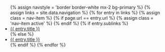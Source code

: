 <style>
/* Dropdown Content (Hidden by Default) */
.dropdown-content {
  display: none;
  position: absolute;
  background-color: #fff;
  color:#00C;
  min-width: 140px;
  box-shadow: 0px 8px 16px 0px rgba(0,0,0,0.2);
  z-index: 1;
  width:100%;
  line-height:2rem;
  top:28px;
  list-style: none;
  text-align:center;
}

/* Links inside the dropdown */
.dropdown-content a {
  color: #00C;
  padding: 2px 6px;
  text-decoration: none;
  display: block;
}

/* Change color of dropdown links on hover */
.dropdown-content a:hover {background-color: #0d6efd;
    color: #fff;
}
#Toolbar ul { 
    list-style: none; 
    float: left; 
    padding:0;
}
#Toolbar ul li{ 
    font-size:small;
    border: 1px solid #003333;
}
/* Show the dropdown menu on hover */
.dropdown:hover .dropdown-content {
    display: block;
    }

/* Change the background color of the dropdown button when the dropdown content is shown */
.dropdown:hover .dropbtn {background-color: #001e36;}
</style>
<nav id="topnav"  class="navbar navbar-expand-sm navbar-dark my-4 border-top border-bottom border-white bootsnav" role="navigation">
    <ul class="nav navbar-nav mx-auto" data-in="fadeInDown" data-out="fadeOutUp"><!-- nav navbar-nav">-->
        {% assign navstyle = 'border border-white mx-2 bg-primary %}
        {% assign links = site.data.navigation %}
        {% for entry in links %}
            {% assign class = nav-item %}
            {% if page.url == entry.url %}
                {% assign class = 'nav-item active' %}
            {% endif %}
            {% if entry.sublinks %}
                <li id="{{entry.title}}_dropdown-menu" id="{{ class }}" class="{{ navstyle }} dropdown {{ class }} ">
                    <a href="{{ site.baseurl }}{{ entry.url }}" id="{{entry.title}}-link" class="text-emphasis nav-link h5 dropdown-toggle" data-toggle="dropdown" role="button" aria-haspopup="true" aria-expanded="false">{{ entry.title }} <span class="caret"></span></a>
                    <div class="dropdown-content" aria-labelledby="{{entry.title}}-link">
                        {% for sublink in entry.sublinks %}
                            <a class="dropdown-item" href="{{ site.baseurl }}{{ sublink.url }}">{{ sublink.title }}</a>
                        {% endfor %}
                    </div>
                </li>
            {% else %}
                <li id="{{ entry.title }}" class="{{ class }} {{navstyle}}">
                    <a class="nav-link h5 text-primary-emphasis" href="{{ site.baseurl }}{{ entry.url }}">{{ entry.title }}</a>
                </li>
            {% endif %}
        {% endfor %}
    </ul>
</nav>
